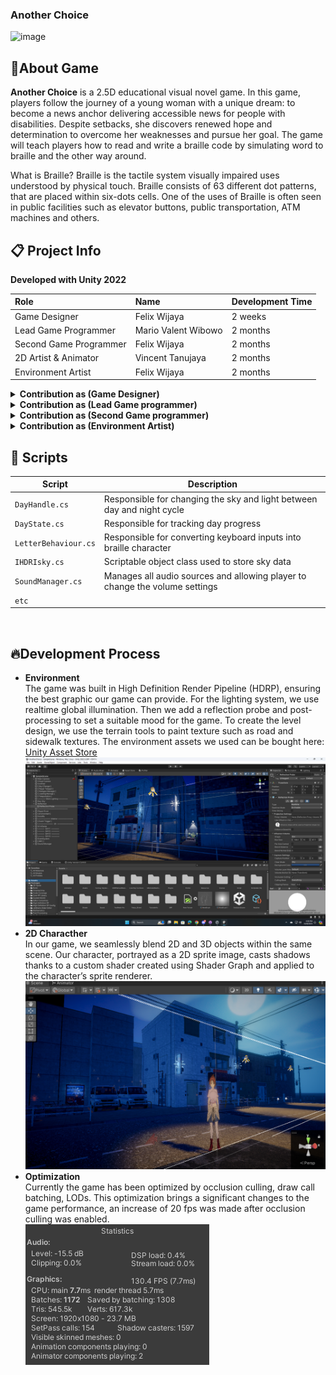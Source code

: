 ### Another Choice

![image](https://github.com/Felixwijaya04/Felixwijaya04/blob/main/images/Gif_Another_Choice%20(1).gif)

## 🔴About Game
**Another Choice** is a 2.5D educational visual novel game. In this game, players follow the journey of a young woman with a unique dream: to become a news anchor delivering accessible news for people with disabilities. Despite setbacks, she discovers renewed hope and determination to overcome her weaknesses and pursue her goal. The game will teach players how to read and write a braille code by simulating word to braille and the other way around. 

What is Braille? Braille is the tactile system visually impaired uses understood by physical touch​. Braille consists of 63 different dot patterns, that are placed within six-dots cells. One of the uses of Braille is often seen in public facilities such as elevator buttons, public transportation, ATM machines and others.

## 📋 Project Info

<b> Developed with Unity 2022 </b>

| **Role** | **Name** | **Development Time** 
|:-|:-|:-|
| Game Designer | Felix Wijaya | 2 weeks |
| Lead Game Programmer | Mario Valent Wibowo | 2 months |
| Second Game Programmer | Felix Wijaya | 2 months |
| 2D Artist & Animator | Vincent Tanujaya | 2 months |
| Environment Artist | Felix Wijaya | 2 months |
<details>
  <summary> <b>Contribution as (Game Designer)</b> </summary>
  
  - Game design
  - Story writer
  - Level design
  
</details>
<details>
  <summary> <b>Contribution as (Lead Game programmer)</b> </summary>
  
  - Game Movement
  - Camera Behaviour
  - Braille Mechanic
  - Day & Night Cycle
  - Shadow Optimization
  - Dialogue System
  
</details>

<details>
  <summary> <b>Contribution as (Second Game programmer)</b> </summary>
  
  - Audio programming
  - Game settings
  - Graphic optimization
  
</details>
<details>
  <summary> <b>Contribution as (Environment Artist)</b> </summary>
  
  - Make a city design using the 3D assets provided
  - Responsible for lighting & composition
  
</details>

## 📜 Scripts

|  Script       | Description                                                  |
| ------------------- | ------------------------------------------------------------ |
| `DayHandle.cs` | Responsible for changing the sky and light between day and night cycle |
| `DayState.cs`  | Responsible for tracking day progress |
| `LetterBehaviour.cs`  | Responsible for converting keyboard inputs into braille character |
| `IHDRIsky.cs`  | Scriptable object class used to store sky data |
| `SoundManager.cs`  | Manages all audio sources and allowing player to change the volume settings  |
| `etc`  |
<br>

## 🔥Development Process
- **Environment** <br> The game was built in High Definition Render Pipeline (HDRP), ensuring the best graphic our game can provide. For the lighting system, we use realtime global illumination. Then we add a reflection probe and post-processing to set a suitable mood for the game. To create the level design, we use the terrain tools to paint texture such as road and sidewalk textures. The environment assets we used can be bought here: [Unity Asset Store](https://assetstore.unity.com/packages/3d/environments/urban/tokyo-street-228474)
![image](https://github.com/Felixwijaya04/AnotherChoice_readme/blob/main/images/Screenshot%20(539).png)
- **2D Characther** <br> In our game, we seamlessly blend 2D and 3D objects within the same scene. Our character, portrayed as a 2D sprite image, casts shadows thanks to a custom shader created using Shader Graph and applied to the character’s sprite renderer.
![image](https://github.com/Felixwijaya04/AnotherChoice_readme/blob/main/images/anotherChoice.png)
- **Optimization** <br> Currently the game has been optimized by occlusion culling, draw call batching, LODs. This optimization brings a significant changes to the game performance, an increase of 20 fps was made after occlusion culling was enabled.
<br>![image](https://github.com/Felixwijaya04/AnotherChoice_readme/blob/main/images/Screenshot%202024-10-08%20161844.png)


